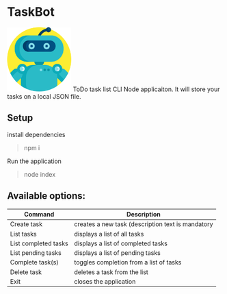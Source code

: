 # TaskBot

<img width="150" src="./img/robot.svg" />
ToDo task list CLI Node applicaiton.
It will store your tasks on a local JSON file.

## Setup

install dependencies
> npm i

Run the application
> node index

## Available options:
|Command         |Description                    |
|----------------|-------------------------------|
|Create task              |creates a new task (description text is mandatory|
|List tasks               |displays a list of all tasks|
|List completed tasks     |displays a list of completed tasks|
|List pending tasks       |displays a list of pending tasks|
|Complete task(s)         |toggles completion from a list of tasks|
|Delete task              |deletes a task from the list|
|Exit                     |closes the application|